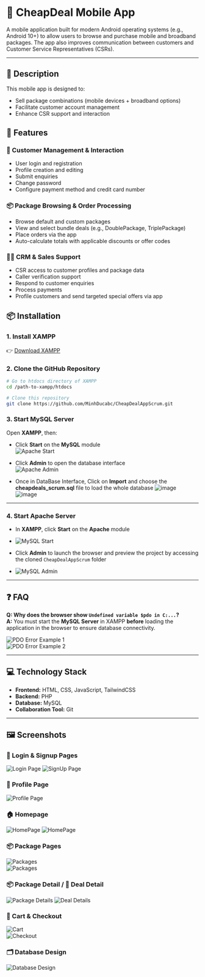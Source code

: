 # 📱 CheapDeal Mobile App

A mobile application built for modern Android operating systems (e.g., Android 10+) to allow users to browse and purchase mobile and broadband packages. The app also improves communication between customers and Customer Service Representatives (CSRs).

---

## 🧾 Description
This mobile app is designed to:
- Sell package combinations (mobile devices + broadband options)
- Facilitate customer account management
- Enhance CSR support and interaction

## 🚀 Features
### 👤 Customer Management & Interaction
- User login and registration
- Profile creation and editing
- Submit enquiries
- Change password
- Configure payment method and credit card number

### 📦 Package Browsing & Order Processing
- Browse default and custom packages
- View and select bundle deals (e.g., DoublePackage, TriplePackage)
- Place orders via the app
- Auto-calculate totals with applicable discounts or offer codes

### 🧑‍💼 CRM & Sales Support
- CSR access to customer profiles and package data
- Caller verification support
- Respond to customer enquiries
- Process payments
- Profile customers and send targeted special offers via app

## 📦 Installation
### 1. Install XAMPP  
👉 [Download XAMPP](https://www.apachefriends.org/download.html)

### 2. Clone the GitHub Repository
```bash
# Go to htdocs directory of XAMPP
cd /path-to-xampp/htdocs

# Clone this repository
git clone https://github.com/MinhDucabc/CheapDealAppScrum.git
```

### 3. Start MySQL Server

Open **XAMPP**, then:

- Click **Start** on the **MySQL** module  
  ![Apache Start](readme_assets/image-2.png)


- Click **Admin** to open the database interface  
  ![Apache Admin](readme_assets/image-3.png)

- Once in DataBase Interface, Click on **Import** and choose the **cheapdeals_scrum.sql** file to load the whole database
  ![image](https://github.com/user-attachments/assets/2c63d69c-6c1b-45fc-89c6-ea0db3310ada)
  ![image](https://github.com/user-attachments/assets/9bea143c-7f5f-464a-be11-206d5cc3eb20)

---

### 4. Start Apache Server

- In **XAMPP**, click **Start** on the **Apache** module
- ![MySQL Start](readme_assets/image.png)

- Click **Admin** to launch the browser and preview the project by accessing the cloned `CheapDealAppScrum` folder  
- ![MySQL Admin](readme_assets/image-1.png)

---

## ❓ FAQ

**Q: Why does the browser show `Undefined variable $pdo in C:...`?**  
**A:** You must start the **MySQL Server** in XAMPP **before** loading the application in the browser to ensure database connectivity.

![PDO Error Example 1](readme_assets/image-3.png)  
![PDO Error Example 2](readme_assets/image-4.png)

---

## 💻 Technology Stack

- **Frontend:** HTML, CSS, JavaScript, TailwindCSS  
- **Backend:** PHP  
- **Database:** MySQL  
- **Collaboration Tool:** Git  

---

## 🖼️ Screenshots

### 🔐 Login & Signup Pages
![Login Page](readme_assets/login.png)
![SignUp Page](readme_assets/signup.png)

### 👤 Profile Page
![Profile Page](readme_assets/profile.png)

### 🏠 Homepage
![HomePage](readme_assets/homepage.png)
![HomePage](readme_assets/homepage1png)

### 📦 Package Pages
![Packages](readme_assets/packages.png)  
![Packages](readme_assets/packages1.png)  


### 📦 Package Detail / 💼 Deal Detail
![Package Details](readme_assets/package-details.png)
![Deal Details](readme_assets/deal-details.png)

### 🛒 Cart & Checkout
![Cart](readme_assets/cart.png)  
![Checkout](readme_assets/checkout.png)

### 🗂️ Database Design
![Database Design](readme_assets/database-design.png)
